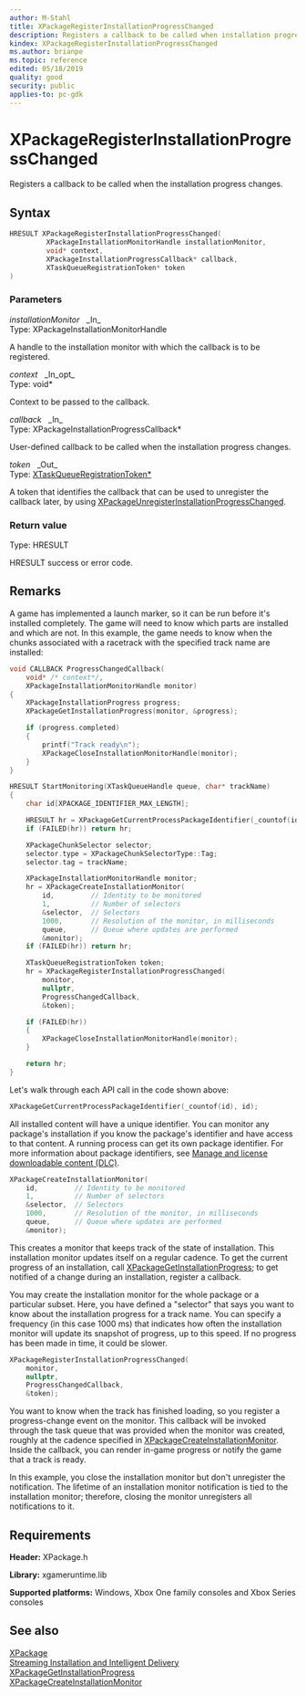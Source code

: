 ```yaml
---
author: M-Stahl
title: XPackageRegisterInstallationProgressChanged
description: Registers a callback to be called when installation progress changes.
kindex: XPackageRegisterInstallationProgressChanged
ms.author: brianpe
ms.topic: reference
edited: 05/18/2019
quality: good
security: public
applies-to: pc-gdk
---
```


# XPackageRegisterInstallationProgressChanged  

Registers a callback to be called when the installation progress changes.  

## Syntax  
  
```cpp
HRESULT XPackageRegisterInstallationProgressChanged(  
         XPackageInstallationMonitorHandle installationMonitor,  
         void* context,  
         XPackageInstallationProgressCallback* callback,  
         XTaskQueueRegistrationToken* token  
)  
```  
  
### Parameters  
  
*installationMonitor* &nbsp;&nbsp;\_In\_  
Type: XPackageInstallationMonitorHandle  

  
A handle to the installation monitor with which the callback is to be registered.  


*context* &nbsp;&nbsp;\_In\_opt\_  
Type: void*  

  
Context to be passed to the callback.  


*callback* &nbsp;&nbsp;\_In\_  
Type: XPackageInstallationProgressCallback*  

  
User-defined callback to be called when the installation progress changes.   


*token* &nbsp;&nbsp;\_Out\_  
Type: [XTaskQueueRegistrationToken*](../../xtaskqueue/structs/xtaskqueueregistrationtoken.md)  

  
A token that identifies the callback that can be used to unregister the callback later, by using [XPackageUnregisterInstallationProgressChanged](xpackageunregisterinstallationprogresschanged.md).  


  
### Return value
Type: HRESULT
  
HRESULT success or error code.    

## Remarks 

A game has implemented a launch marker, so it can be run before it's installed completely. The game will need to know which parts are installed and which are not. In this example, the game needs to know when the chunks associated with a racetrack with the specified track name are installed:

```cpp 
void CALLBACK ProgressChangedCallback(
    void* /* context*/,
    XPackageInstallationMonitorHandle monitor)
{
    XPackageInstallationProgress progress;
    XPackageGetInstallationProgress(monitor, &progress);

    if (progress.completed)
    {
        printf("Track ready\n");
        XPackageCloseInstallationMonitorHandle(monitor);
    }
}

HRESULT StartMonitoring(XTaskQueueHandle queue, char* trackName)
{
    char id[XPACKAGE_IDENTIFIER_MAX_LENGTH];

    HRESULT hr = XPackageGetCurrentProcessPackageIdentifier(_countof(id), id);
    if (FAILED(hr)) return hr;

    XPackageChunkSelector selector;
    selector.type = XPackageChunkSelectorType::Tag;
    selector.tag = trackName;

    XPackageInstallationMonitorHandle monitor;
    hr = XPackageCreateInstallationMonitor(
        id,         // Identity to be monitored
        1,          // Number of selectors
        &selector,  // Selectors
        1000,       // Resolution of the monitor, in milliseconds
        queue,      // Queue where updates are performed
        &monitor);
    if (FAILED(hr)) return hr;

    XTaskQueueRegistrationToken token;
    hr = XPackageRegisterInstallationProgressChanged(
        monitor,
        nullptr,
        ProgressChangedCallback,
        &token);

    if (FAILED(hr))
    {
        XPackageCloseInstallationMonitorHandle(monitor);
    }

    return hr;
}
```
 
Let's walk through each API call in the code shown above:

```cpp
XPackageGetCurrentProcessPackageIdentifier(_countof(id), id);
 ```
All installed content will have a unique identifier. You can monitor any package's installation if you know the package's identifier and have access to that content. A running process can get its own package identifier. For more information about package identifiers, see [Manage and license downloadable content (DLC)](../../../../commerce/fundamentals/xstore-manage-and-license-optional-packages.md). 

```cpp
XPackageCreateInstallationMonitor(
    id,         // Identity to be monitored
    1,          // Number of selectors
    &selector,  // Selectors
    1000,       // Resolution of the monitor, in milliseconds
    queue,      // Queue where updates are performed
    &monitor);
```
 
This creates a monitor that keeps track of the state of installation. This installation monitor updates itself on a regular cadence. To get the current progress of an installation, call [XPackageGetInstallationProgress](xpackagegetinstallationprogress.md); to get notified of a change during an installation, register a callback. 

You may create the installation monitor for the whole package or a particular subset. Here, you have defined a "selector" that says you want to know about the installation progress for a track name. You can specify a frequency (in this case 1000 ms) that indicates how often the installation monitor will update its snapshot of progress, up to this speed. If no progress has been made in time, it could be slower. 

```cpp
XPackageRegisterInstallationProgressChanged(
    monitor,
    nullptr,
    ProgressChangedCallback,
    &token);
 ```
You want to know when the track has finished loading, so you register a progress-change event on the monitor. This callback will be invoked through the task queue that was provided when the monitor was created, roughly at the cadence specified in [XPackageCreateInstallationMonitor](xpackagecreateinstallationmonitor.md). Inside the callback, you can render in-game progress or notify the game that a track is ready. 


In this example, you close the installation monitor but don't unregister the notification. The lifetime of an installation monitor notification is tied to the installation monitor; therefore, closing the monitor unregisters all notifications to it. 
 
## Requirements  
  
**Header:** XPackage.h
  
**Library:** xgameruntime.lib  
  
**Supported platforms:** Windows, Xbox One family consoles and Xbox Series consoles  
  
## See also  
[XPackage](../xpackage_members.md)  
[Streaming Installation and Intelligent Delivery](../../../../packaging/overviews/streaming_install-intelligent_delivery.md)  
[XPackageGetInstallationProgress](xpackagegetinstallationprogress.md)  
[XPackageCreateInstallationMonitor](xpackagecreateinstallationmonitor.md)  

  
  